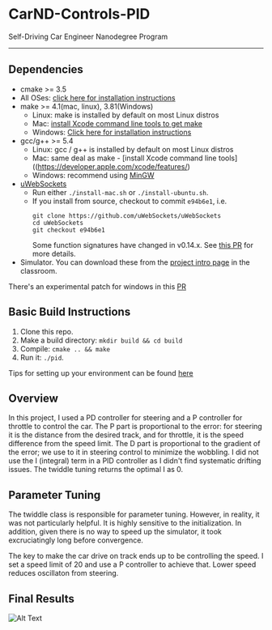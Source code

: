 # CarND-Controls-PID
Self-Driving Car Engineer Nanodegree Program

---

## Dependencies

* cmake >= 3.5
 * All OSes: [click here for installation instructions](https://cmake.org/install/)
* make >= 4.1(mac, linux), 3.81(Windows)
  * Linux: make is installed by default on most Linux distros
  * Mac: [install Xcode command line tools to get make](https://developer.apple.com/xcode/features/)
  * Windows: [Click here for installation instructions](http://gnuwin32.sourceforge.net/packages/make.htm)
* gcc/g++ >= 5.4
  * Linux: gcc / g++ is installed by default on most Linux distros
  * Mac: same deal as make - [install Xcode command line tools]((https://developer.apple.com/xcode/features/)
  * Windows: recommend using [MinGW](http://www.mingw.org/)
* [uWebSockets](https://github.com/uWebSockets/uWebSockets)
  * Run either `./install-mac.sh` or `./install-ubuntu.sh`.
  * If you install from source, checkout to commit `e94b6e1`, i.e.
    ```
    git clone https://github.com/uWebSockets/uWebSockets 
    cd uWebSockets
    git checkout e94b6e1
    ```
    Some function signatures have changed in v0.14.x. See [this PR](https://github.com/udacity/CarND-MPC-Project/pull/3) for more details.
* Simulator. You can download these from the [project intro page](https://github.com/udacity/self-driving-car-sim/releases) in the classroom.

There's an experimental patch for windows in this [PR](https://github.com/udacity/CarND-PID-Control-Project/pull/3)

## Basic Build Instructions

1. Clone this repo.
2. Make a build directory: `mkdir build && cd build`
3. Compile: `cmake .. && make`
4. Run it: `./pid`. 

Tips for setting up your environment can be found [here](https://classroom.udacity.com/nanodegrees/nd013/parts/40f38239-66b6-46ec-ae68-03afd8a601c8/modules/0949fca6-b379-42af-a919-ee50aa304e6a/lessons/f758c44c-5e40-4e01-93b5-1a82aa4e044f/concepts/23d376c7-0195-4276-bdf0-e02f1f3c665d)

## Overview
In this project, I used a PD controller for steering and a P controller for throttle to control the car. The P part is proportional to the error: for steering it is the distance from the desired track, and for throttle, it is the speed difference from the speed limit. The D part is proportional to the gradient of the error; we use to it in steering control to minimize the wobbling. I did not use the I (integral) term in a PID controller as I didn't find systematic drifting issues. The twiddle tuning returns the optimal I as 0.

## Parameter Tuning
The twiddle class is responsible for parameter tuning. However, in reality, it was not particularly helpful. It is highly sensitive to the initialization. In addition, given there is no way to speed up the simulator, it took excruciatingly long before convergence. 

The key to make the car drive on track ends up to be controlling the speed. I set a speed limit of 20 and use a P controller to achieve that. Lower speed reduces oscillaton from steering.

## Final Results

![Alt Text](https://d3uik7083b30dy.cloudfront.net/items/1c0C3A11062E3s1G2Q2e/Screen%20Recording%202018-05-06%20at%2004.08%20PM.gif)

